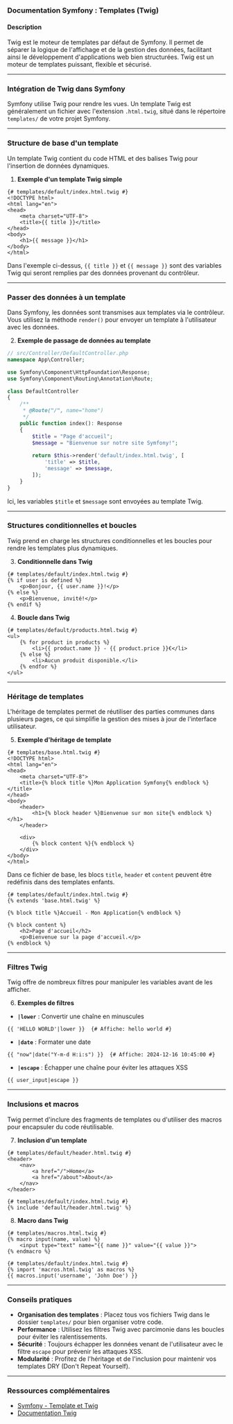 
### Documentation Symfony : Templates (Twig)

#### Description

Twig est le moteur de templates par défaut de Symfony. Il permet de séparer la logique de l'affichage et de la gestion des données, facilitant ainsi le développement d'applications web bien structurées. Twig est un moteur de templates puissant, flexible et sécurisé.

---

### Intégration de Twig dans Symfony

Symfony utilise Twig pour rendre les vues. Un template Twig est généralement un fichier avec l'extension `.html.twig`, situé dans le répertoire `templates/` de votre projet Symfony.

---

### Structure de base d'un template

Un template Twig contient du code HTML et des balises Twig pour l'insertion de données dynamiques.

1. **Exemple d'un template Twig simple**

```twig
{# templates/default/index.html.twig #}
<!DOCTYPE html>
<html lang="en">
<head>
    <meta charset="UTF-8">
    <title>{{ title }}</title>
</head>
<body>
    <h1>{{ message }}</h1>
</body>
</html>
```

Dans l'exemple ci-dessus, `{{ title }}` et `{{ message }}` sont des variables Twig qui seront remplies par des données provenant du contrôleur.

---

### Passer des données à un template

Dans Symfony, les données sont transmises aux templates via le contrôleur. Vous utilisez la méthode `render()` pour envoyer un template à l'utilisateur avec les données.

2. **Exemple de passage de données au template**

```php
// src/Controller/DefaultController.php
namespace App\Controller;

use Symfony\Component\HttpFoundation\Response;
use Symfony\Component\Routing\Annotation\Route;

class DefaultController
{
    /**
     * @Route("/", name="home")
     */
    public function index(): Response
    {
        $title = "Page d'accueil";
        $message = "Bienvenue sur notre site Symfony!";
        
        return $this->render('default/index.html.twig', [
            'title' => $title,
            'message' => $message,
        ]);
    }
}
```

Ici, les variables `$title` et `$message` sont envoyées au template Twig.

---

### Structures conditionnelles et boucles

Twig prend en charge les structures conditionnelles et les boucles pour rendre les templates plus dynamiques.

3. **Conditionnelle dans Twig**

```twig
{# templates/default/index.html.twig #}
{% if user is defined %}
    <p>Bonjour, {{ user.name }}!</p>
{% else %}
    <p>Bienvenue, invité!</p>
{% endif %}
```

4. **Boucle dans Twig**

```twig
{# templates/default/products.html.twig #}
<ul>
    {% for product in products %}
        <li>{{ product.name }} - {{ product.price }}€</li>
    {% else %}
        <li>Aucun produit disponible.</li>
    {% endfor %}
</ul>
```

---

### Héritage de templates

L'héritage de templates permet de réutiliser des parties communes dans plusieurs pages, ce qui simplifie la gestion des mises à jour de l'interface utilisateur.

5. **Exemple d'héritage de template**

```twig
{# templates/base.html.twig #}
<!DOCTYPE html>
<html lang="en">
<head>
    <meta charset="UTF-8">
    <title>{% block title %}Mon Application Symfony{% endblock %}</title>
</head>
<body>
    <header>
        <h1>{% block header %}Bienvenue sur mon site{% endblock %}</h1>
    </header>

    <div>
        {% block content %}{% endblock %}
    </div>
</body>
</html>
```

Dans ce fichier de base, les blocs `title`, `header` et `content` peuvent être redéfinis dans des templates enfants.

```twig
{# templates/default/index.html.twig #}
{% extends 'base.html.twig' %}

{% block title %}Accueil - Mon Application{% endblock %}

{% block content %}
    <h2>Page d'accueil</h2>
    <p>Bienvenue sur la page d'accueil.</p>
{% endblock %}
```

---

### Filtres Twig

Twig offre de nombreux filtres pour manipuler les variables avant de les afficher.

6. **Exemples de filtres**

- **`|lower`** : Convertir une chaîne en minuscules

```twig
{{ 'HELLO WORLD'|lower }}  {# Affiche: hello world #}
```

- **`|date`** : Formater une date

```twig
{{ "now"|date("Y-m-d H:i:s") }}  {# Affiche: 2024-12-16 10:45:00 #}
```

- **`|escape`** : Échapper une chaîne pour éviter les attaques XSS

```twig
{{ user_input|escape }}
```

---

### Inclusions et macros

Twig permet d'inclure des fragments de templates ou d'utiliser des macros pour encapsuler du code réutilisable.

7. **Inclusion d'un template**

```twig
{# templates/default/header.html.twig #}
<header>
    <nav>
        <a href="/">Home</a>
        <a href="/about">About</a>
    </nav>
</header>
```

```twig
{# templates/default/index.html.twig #}
{% include 'default/header.html.twig' %}
```

8. **Macro dans Twig**

```twig
{# templates/macros.html.twig #}
{% macro input(name, value) %}
    <input type="text" name="{{ name }}" value="{{ value }}">
{% endmacro %}
```

```twig
{# templates/default/index.html.twig #}
{% import 'macros.html.twig' as macros %}
{{ macros.input('username', 'John Doe') }}
```

---

### Conseils pratiques

- **Organisation des templates** : Placez tous vos fichiers Twig dans le dossier `templates/` pour bien organiser votre code.
- **Performance** : Utilisez les filtres Twig avec parcimonie dans les boucles pour éviter les ralentissements.
- **Sécurité** : Toujours échapper les données venant de l'utilisateur avec le filtre `escape` pour prévenir les attaques XSS.
- **Modularité** : Profitez de l'héritage et de l'inclusion pour maintenir vos templates DRY (Don't Repeat Yourself).

---

### Ressources complémentaires

- [Symfony - Template et Twig](https://symfony.com/doc/current/templates.html)
- [Documentation Twig](https://twig.symfony.com/doc/3.x/)